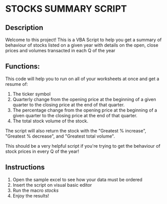 # STOCKS SUMMARY SCRIPT

## Description

Welcome to this project! This is a VBA Script to help you get a summary of behaviour of stocks listed on a given year with details on the open, close prices and volumes transacted in each Q of the year

## Functions:

This code will help you to run on all of your worksheets at once and get a resume of:

1. The ticker symbol
2. Quarterly change from the opening price at the beginning of a given quarter to the closing price at the end of that quarter.
3. The percentage change from the opening price at the beginning of a given quarter to the closing price at the end of that quarter.
4. The total stock volume of the stock.


The script will also return the stock with the "Greatest % increase", "Greatest % decrease", and "Greatest total volume".

This should be a very helpful script if you're trying to get the behaviour of stock prices in every Q of the year!

## Instructions

1. Open the sample excel to see how your data must be ordered
2. Insert the script on visual basic editor
3. Run the macro _stocks_
4. Enjoy the results!

